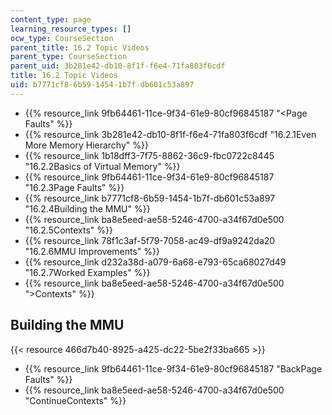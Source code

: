```yaml
---
content_type: page
learning_resource_types: []
ocw_type: CourseSection
parent_title: 16.2 Topic Videos
parent_type: CourseSection
parent_uid: 3b281e42-db10-8f1f-f6e4-71fa803f6cdf
title: 16.2 Topic Videos
uid: b7771cf8-6b59-1454-1b7f-db601c53a897
---
```


*   {{% resource_link 9fb64461-11ce-9f34-61e9-80cf96845187 "\<Page Faults" %}}
*   {{% resource_link 3b281e42-db10-8f1f-f6e4-71fa803f6cdf "16.2.1Even More Memory Hierarchy" %}}
*   {{% resource_link 1b18dff3-7f75-8862-36c9-fbc0722c8445 "16.2.2Basics of Virtual Memory" %}}
*   {{% resource_link 9fb64461-11ce-9f34-61e9-80cf96845187 "16.2.3Page Faults" %}}
*   {{% resource_link b7771cf8-6b59-1454-1b7f-db601c53a897 "16.2.4Building the MMU" %}}
*   {{% resource_link ba8e5eed-ae58-5246-4700-a34f67d0e500 "16.2.5Contexts" %}}
*   {{% resource_link 78f1c3af-5f79-7058-ac49-df9a9242da20 "16.2.6MMU Improvements" %}}
*   {{% resource_link d232a38d-a079-6a68-e793-65ca68027d49 "16.2.7Worked Examples" %}}
*   {{% resource_link ba8e5eed-ae58-5246-4700-a34f67d0e500 "\>Contexts" %}}

Building the MMU
----------------

{{< resource 466d7b40-8925-a425-dc22-5be2f33ba665 >}}

*   {{% resource_link 9fb64461-11ce-9f34-61e9-80cf96845187 "BackPage Faults" %}}
*   {{% resource_link ba8e5eed-ae58-5246-4700-a34f67d0e500 "ContinueContexts" %}}